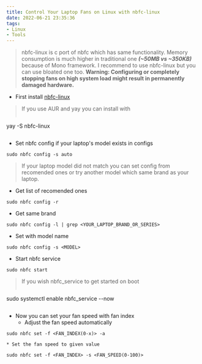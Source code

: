 ```yaml
---
title: Control Your Laptop Fans on Linux with nbfc-linux
date: 2022-06-21 23:35:36
tags: 
- Linux
- Tools
---
```

> nbfc-linux is c port of nbfc which has same functionality. Memory consumption is much higher in traditional one ***(~50MB vs ~350KB)*** because of Mono framework. I recommend to use nbfc-linux but you can use bloated one too.
**Warning: Configuring or completely stopping fans on high system load might result in permanently damaged hardware.**
* First install [nbfc-linux](https://github.com/nbfc-linux/nbfc-linux)
> If you use AUR and yay you can install with 
>```
yay -S nbfc-linux
>```
* Set nbfc config if your laptop's model exists in configs
```
sudo nbfc config -s auto
```
> If your laptop model did not match you can set config from recomended ones or try another model which same brand as your laptop.
* Get list of recomended ones
```
sudo nbfc config -r
```
* Get same brand
```
sudo nbfc config -l | grep <YOUR_LAPTOP_BRAND_OR_SERIES>
```
* Set with model name
```
sudo nbfc config -s <MODEL>
```
* Start nbfc service
```
sudo nbfc start
```
> If you wish nbfc_service to get started on boot
>```
sudo systemctl enable nbfc_service --now
>```
* Now you can set your fan speed with fan index
	* Adjust the fan speed automatically
```
sudo nbfc set -f <FAN_INDEX(0-x)> -a
```
	* Set the fan speed to given value
```
sudo nbfc set -f <FAN_INDEX> -s <FAN_SPEED(0-100)>
```
